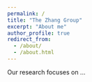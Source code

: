 ```yaml
---
permalink: /
title: "The Zhang Group"
excerpt: "About me"
author_profile: true
redirect_from: 
  - /about/
  - /about.html
---
```


Our research focuses on ...


